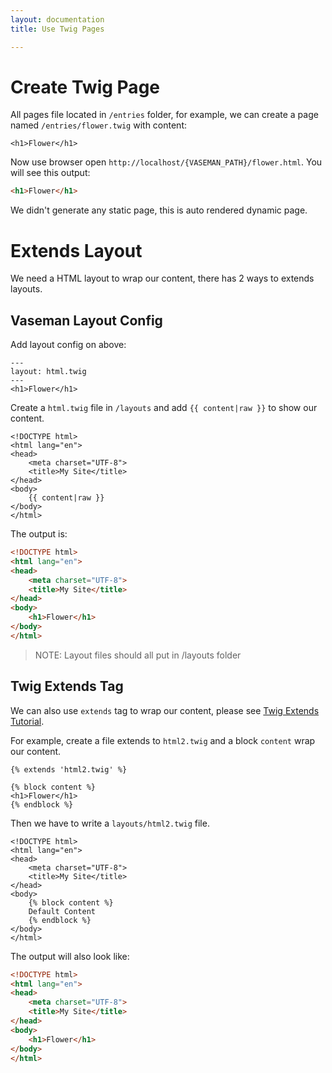 ```yaml
---
layout: documentation
title: Use Twig Pages

---
```


# Create Twig Page

All pages file located in `/entries` folder, for example, we can create a page named `/entries/flower.twig` with content:

``` twig
<h1>Flower</h1>
```

Now use browser open `http://localhost/{VASEMAN_PATH}/flower.html`. You will see this output:

``` html
<h1>Flower</h1>
```

We didn't generate any static page, this is auto rendered dynamic page.

# Extends Layout

We need a HTML layout to wrap our content, there has 2 ways to extends layouts.

## Vaseman Layout Config

Add layout config on above:

``` twig
---
layout: html.twig
---
<h1>Flower</h1>
```

Create a `html.twig` file in `/layouts` and add `{{ content|raw }}` to show our content.

``` twig
<!DOCTYPE html>
<html lang="en">
<head>
	<meta charset="UTF-8">
	<title>My Site</title>
</head>
<body>
	{{ content|raw }}
</body>
</html>
```

The output is:

``` html
<!DOCTYPE html>
<html lang="en">
<head>
	<meta charset="UTF-8">
	<title>My Site</title>
</head>
<body>
	<h1>Flower</h1>
</body>
</html>
```

> NOTE: Layout files should all put in /layouts folder

## Twig Extends Tag

We can also use `extends` tag to wrap our content, please see [Twig Extends Tutorial](http://twig.sensiolabs.org/doc/tags/extends.html).

For example, create a file extends to `html2.twig` and a block `content` wrap our content.

``` twig
{% extends 'html2.twig' %}

{% block content %}
<h1>Flower</h1>
{% endblock %}
```

Then we have to write a `layouts/html2.twig` file.

``` twig
<!DOCTYPE html>
<html lang="en">
<head>
	<meta charset="UTF-8">
	<title>My Site</title>
</head>
<body>
	{% block content %}
	Default Content
	{% endblock %}
</body>
</html>
```

The output will also look like:

``` html
<!DOCTYPE html>
<html lang="en">
<head>
	<meta charset="UTF-8">
	<title>My Site</title>
</head>
<body>
	<h1>Flower</h1>
</body>
</html>
```
